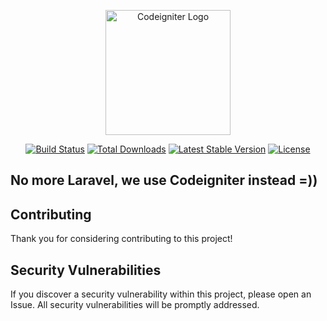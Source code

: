<p align="center"><a href="https://codeigniter.com/" target="_blank"><img src="https://avatars.githubusercontent.com/u/44521256?s=200&v=4" width="200" alt="Codeigniter Logo"></a></p>

<p align="center">
<a href="https://github.com/laravel/framework/actions"><img src="https://github.com/laravel/framework/workflows/tests/badge.svg" alt="Build Status"></a>
<a href="https://packagist.org/packages/laravel/framework"><img src="https://img.shields.io/packagist/dt/laravel/framework" alt="Total Downloads"></a>
<a href="https://packagist.org/packages/laravel/framework"><img src="https://img.shields.io/packagist/v/laravel/framework" alt="Latest Stable Version"></a>
<a href="https://packagist.org/packages/laravel/framework"><img src="https://img.shields.io/packagist/l/laravel/framework" alt="License"></a>
</p>

## No more Laravel, we use Codeigniter instead =)) 


## Contributing

Thank you for considering contributing to this project!

## Security Vulnerabilities

If you discover a security vulnerability within this project, please open an Issue. All security vulnerabilities will be promptly addressed.

